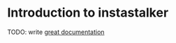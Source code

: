 # Introduction to instastalker

TODO: write [great documentation](http://jacobian.org/writing/what-to-write/)
